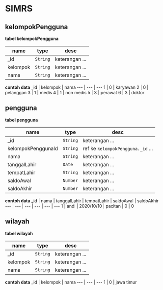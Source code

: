 # SIMRS

<!-- 
Type data
String
Number
Date
Boolean
Array
Object
 -->

## kelompokPengguna
**tabel kelompokPengguna**

name | type | desc
--- | --- | ---
_id | `String` | keterangan ...
kelompok | `String` | keterangan ...
nama | `String` | keterangan ...

**contoh data**
_id | kelompok | nama
--- | --- | ---
1 | 0 | karyawan
2 | 0 | pelanggan
3 | 1 | medis
4 | 1 | non medis
5 | 3 | perawat
6 | 3 | doktor

## pengguna
**tabel pengguna**

name | type | desc
--- | --- | ---
_id | `String` | keterangan ...
kelompokPenggunaId | `String` | ref ke `kelompokPengguna._id` ...
nama | `String` | keterangan ...
tanggalLahir | `Date` | keterangan ...
tempatLahir | `String` | keterangan ...
saldoAwal | `Number` | keterangan ...
saldoAkhir | `Number` | keterangan ...

**contoh data**
_id | nama | tanggalLahir | tempatLahir | saldoAwal | saldoAkhir
--- | --- | --- | --- | --- | ---
1 | andi | 2020/10/10 | pacitan | 0 | 0

## wilayah
**tabel wilayah**

name | type | desc
--- | --- | ---
_id | `String` | keterangan ...
kelompok | `String` | keterangan ...
nama | `String` | keterangan ...

**contoh data**
_id | kelompok | nama 
--- | --- | --- 
1 | 0 | jawa timur 